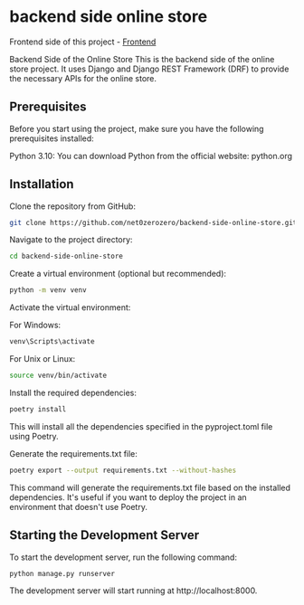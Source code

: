 # backend side online store

Frontend side of this project - [Frontend](https://github.com/net0zerozero/Frontend-side-of-the-online-store)

Backend Side of the Online Store
This is the backend side of the online store project. It uses Django and Django REST Framework (DRF) to provide the necessary APIs for the online store.

## Prerequisites
Before you start using the project, make sure you have the following prerequisites installed:

Python 3.10: You can download Python from the official website: python.org

## Installation

Clone the repository from GitHub:

```sh
git clone https://github.com/net0zerozero/backend-side-online-store.git
```

Navigate to the project directory:

```sh
cd backend-side-online-store
```

Create a virtual environment (optional but recommended):

```sh
python -m venv venv
```

Activate the virtual environment:

For Windows:

```sh
venv\Scripts\activate
```

For Unix or Linux:

```sh
source venv/bin/activate
```

Install the required dependencies:

```sh
poetry install
```
This will install all the dependencies specified in the pyproject.toml file using Poetry.

Generate the requirements.txt file:

```sh
poetry export --output requirements.txt --without-hashes
```
This command will generate the requirements.txt file based on the installed dependencies. It's useful if you want to deploy the project in an environment that doesn't use Poetry.



## Starting the Development Server

To start the development server, run the following command:

```sh
python manage.py runserver
```

The development server will start running at http://localhost:8000.

